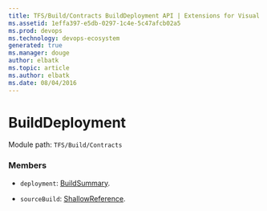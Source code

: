 ```yaml
---
title: TFS/Build/Contracts BuildDeployment API | Extensions for Visual Studio Team Services
ms.assetid: 1effa397-e5db-0297-1c4e-5c47afcb02a5
ms.prod: devops
ms.technology: devops-ecosystem
generated: true
ms.manager: douge
author: elbatk
ms.topic: article
ms.author: elbatk
ms.date: 08/04/2016
---
```


# BuildDeployment

Module path: `TFS/Build/Contracts`


### Members

* `deployment`: [BuildSummary](./BuildSummary.md). 

* `sourceBuild`: [ShallowReference](./ShallowReference.md). 

